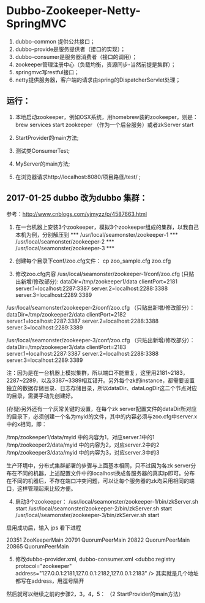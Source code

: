 # Dubbo-Zookeeper-Netty-SpringMVC

1. dubbo-common 提供公共接口；
2. dubbo-provide是服务提供者（接口的实现）；
3. dubbo-consumer是服务器消费者（接口的调用）；
4. zookeeper管理注册中心（负载均衡，资源同步-当然前提是集群）；
5. springmvc写restful接口；
6. netty提供服务器，客户端的请求由spring的DispatcherServlet处理；

## 运行：  
1. 本地启动zookeeper，例如OSX系统，用homebrew装的zookeeper，则是：
brew services start zookeeper （作为一个后台服务）或者zkServer start

2. StartProvider的main方法;
3. 测试类ConsumerTest;
4. MyServer的main方法;
5. 在浏览器请求http://localhost:8080/项目路径/test/  ;

## 2017-01-25 dubbo 改为dubbo 集群：
参考：http://www.cnblogs.com/yjmyzz/p/4587663.html

1. 在一台机器上安装3个zookeeper，模拟3个zookeeper组成的集群，以我自己本机为例，分别解压到 ***
/usr/local/seamonster/zookeeper-1 ***
/usr/local/seamonster/zookeeper-2 ***
/usr/local/seamonster/zookeeper-3 ***

2. 创建每个目录下conf/zoo.cfg文件：
cp zoo_sample.cfg zoo.cfg

3. 修改zoo.cfg内容
/usr/local/seamonster/zookeeper-1/conf/zoo.cfg (只贴出新增/修改部分):
dataDir=/tmp/zookeeper1/data
clientPort=2181
server.1=localhost:2287:3387
server.2=localhost:2288:3388
server.3=localhost:2289:3389


/usr/local/seamonster/zookeeper-2/conf/zoo.cfg （只贴出新增/修改部分）：
dataDir=/tmp/zookeeper2/data
clientPort=2182
server.1=localhost:2287:3387
server.2=localhost:2288:3388
server.3=localhost:2289:3389

/usr/local/seamonster/zookeeper-3/conf/zoo.cfg （只贴出新增/修改部分）：
dataDir=/tmp/zookeeper3/data
clientPort=2183
server.1=localhost:2287:3387
server.2=localhost:2288:3388
server.3=localhost:2289:3389

注：因为是在一台机器上模拟集群，所以端口不能重复，这里用2181~2183，2287~2289，以及3387~3389相互错开。另外每个zk的instance，都需要设置独立的数据存储目录、日志存储目录，所以dataDir、dataLogDir这二个节点对应的目录，需要手动先创建好。

(存疑)另外还有一个灰常关键的设置，在每个zk server配置文件的dataDir所对应的目录下，必须创建一个名为myid的文件，其中的内容必须与zoo.cfg中server.x 中的x相同，即：

/tmp/zookeeper1/data/myid 中的内容为1，对应server.1中的1
/tmp/zookeeper2/data/myid 中的内容为2，对应server.2中的2
/tmp/zookeeper3/data/myid 中的内容为3，对应server.3中的3

生产环境中，分布式集群部署的步骤与上面基本相同，只不过因为各zk server分布在不同的机器，上述配置文件中的localhost换成各服务器的真实Ip即可。分布在不同的机器后，不存在端口冲突问题，可以让每个服务器的zk均采用相同的端口，这样管理起来比较方便。

4. 启动3个zookeeper：
/usr/local/seamonster/zookeeper-1/bin/zkServer.sh start
/usr/local/seamonster/zookeeper-2/bin/zkServer.sh start
/usr/local/seamonster/zookeeper-3/bin/zkServer.sh start

启用成功后，输入 jps 看下进程

20351 ZooKeeperMain
20791 QuorumPeerMain
20822 QuorumPeerMain
20865 QuorumPeerMain

5. 修改dubbo-provider.xml, dubbo-consumer.xml
<dubbo:registry protocol="zookeeper" address="127.0.0.1:2181,127.0.0.1:2182,127.0.0.1:2183" />
其实就是几个地址都写在address，用逗号隔开

然后就可以继续之前的步骤2，3，4，5： （2 StartProvider的main方法）
